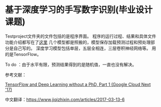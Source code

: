 # 基于深度学习的手写数字识别(毕业设计课题)
Testproject文件夹的文件包括的是程序界面。
程序的运行过程、结果和具体文件功能介绍都写在了[这里](https://www.cnblogs.com/smonlky/articles/9259577.html)
几个模型都是照搬的，模型保存加载预测过程和预处理部分是自己写的。
深度学习模型包括单层，五层全相连，三层卷积神经网络等。
用的是TensorFlow。

To do ：由于水平有限，预测结果得到的是随机值，一直也没有解决。

参考文献：

[TensorFlow and Deep Learning without a PhD, Part 1 (Google Cloud Next '17)](https://www.youtube.com/watch?v=u4alGiomYP4&list=PLzG0Ec8AXrW6C1azHg4iVfU-qlercK_Wt)

中文翻译：https://www.jiqizhixin.com/articles/2017-03-13-6
